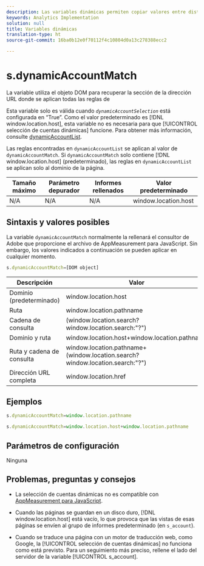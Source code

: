 ```yaml
---
description: Las variables dinámicas permiten copiar valores entre distintas variables sin necesidad de escribir varias veces los valores completos en las solicitudes de imagen del sitio.
keywords: Analytics Implementation
solution: null
title: Variables dinámicas
translation-type: ht
source-git-commit: 16ba0b12e0f70112f4c10804d0a13c278388ecc2

---
```



# s.dynamicAccountMatch

La variable utiliza el objeto DOM para recuperar la sección de la dirección URL donde se aplican todas las reglas de

Esta variable solo es válida cuando *`dynamicAccountSelection`* está configurada en “True”. Como el valor predeterminado es [!DNL window.location.host], esta variable no es necesaria para que [!UICONTROL selección de cuentas dinámicas] funcione. Para obtener más información, consulte [dynamicAccountList](https://docs.adobe.com/content/help/es-ES/analytics/implementation/javascript-implementation/appmeasurement-js/appmeasure-mjs.html).

Las reglas encontradas en `dynamicAccountList` se aplican al valor de `dynamicAccountMatch`. Si `dynamicAccountMatch` solo contiene [!DNL window.location.host] (predeterminado), las reglas en `dynamicAccountList` se aplican solo al dominio de la página.

| Tamaño máximo | Parámetro depurador | Informes rellenados | Valor predeterminado |
|---|---|---|---|
| N/A | N/A | N/A | window.location.host |

## Sintaxis y valores posibles

La variable `dynamicAccountMatch` normalmente la rellenará el consultor de Adobe que proporcione el archivo de AppMeasurement para JavaScript. Sin embargo, los valores indicados a continuación se pueden aplicar en cualquier momento.

```js
s.dynamicAccountMatch=[DOM object]
```

| Descripción | Valor |
|---|---|
| Dominio (predeterminado) | window.location.host |
| Ruta | window.location.pathname |
| Cadena de consulta | (window.location.search?window.location.search:"?") |
| Dominio y ruta | window.location.host+window.location.pathname |
| Ruta y cadena de consulta | window.location.pathname+(window.location.search?window.location.search:"?") |
| Dirección URL completa | window.location.href |

## Ejemplos

```js
s.dynamicAccountMatch=window.location.pathname
```

```js
s.dynamicAccountMatch=window.location.host+window.location.pathname
```

## Parámetros de configuración

Ninguna

## Problemas, preguntas y consejos

* La selección de cuentas dinámicas no es compatible con [AppMeasurement para JavaScript](https://docs.adobe.com/content/help/es-ES/analytics/implementation/javascript-implementation/appmeasurement-js/appmeasure-mjs.html).

* Cuando las páginas se guardan en un disco duro, [!DNL window.location.host] está vacío, lo que provoca que las vistas de esas páginas se envíen al grupo de informes predeterminado (en `s_account`).

* Cuando se traduce una página con un motor de traducción web, como Google, la [!UICONTROL selección de cuentas dinámicas] no funciona como está previsto. Para un seguimiento más preciso, rellene el lado del servidor de la variable [!UICONTROL s_account].
